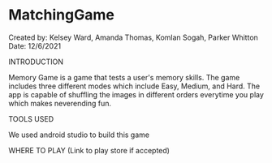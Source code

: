 # MatchingGame 
Created by: Kelsey Ward, Amanda Thomas, Komlan Sogah, Parker Whitton
Date: 12/6/2021

INTRODUCTION

Memory Game is a game that tests a user's memory skills.  The game includes three different modes
which include Easy, Medium, and Hard.  The app is capable of shuffling the images in different orders 
everytime you play which makes neverending fun. 


TOOLS USED 

We used android studio to build this game 


WHERE TO PLAY 
(Link to play store if accepted)
